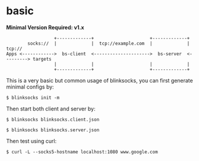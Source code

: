 # basic

**Minimal Version Required: v1.x**

```
                  +-------------+                     +-------------+
        socks://  |             |  tcp://example.com  |             |  tcp://
Apps <------------>  bs-client  <--------------------->  bs-server  <---------> targets
                  |             |                     |             |
                  +-------------+                     +-------------+
```

This is a very basic but common usage of blinksocks, you can first generate minimal configs by:

```
$ blinksocks init -m
```

Then start both client and server by:

```
$ blinksocks blinksocks.client.json
```

```
$ blinksocks blinksocks.server.json
```

Then test using curl:

```
$ curl -L --socks5-hostname localhost:1080 www.google.com
```
